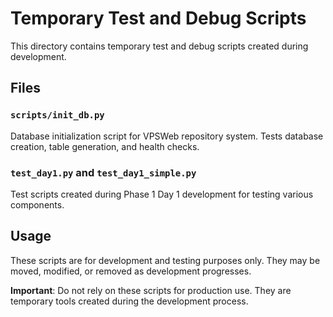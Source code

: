 # Temporary Test and Debug Scripts

This directory contains temporary test and debug scripts created during development.

## Files

### `scripts/init_db.py`
Database initialization script for VPSWeb repository system.
Tests database creation, table generation, and health checks.

### `test_day1.py` and `test_day1_simple.py`
Test scripts created during Phase 1 Day 1 development for testing various components.

## Usage

These scripts are for development and testing purposes only. They may be moved, modified, or removed as development progresses.

**Important**: Do not rely on these scripts for production use. They are temporary tools created during the development process.
